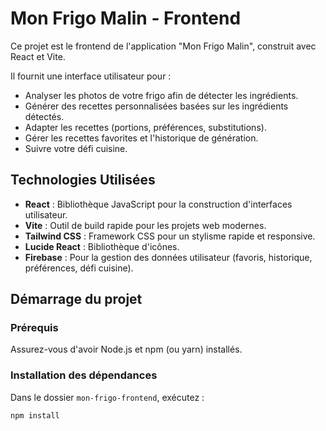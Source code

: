 # Mon Frigo Malin - Frontend

Ce projet est le frontend de l'application "Mon Frigo Malin", construit avec React et Vite.

Il fournit une interface utilisateur pour :
* Analyser les photos de votre frigo afin de détecter les ingrédients.
* Générer des recettes personnalisées basées sur les ingrédients détectés.
* Adapter les recettes (portions, préférences, substitutions).
* Gérer les recettes favorites et l'historique de génération.
* Suivre votre défi cuisine.

## Technologies Utilisées

* **React** : Bibliothèque JavaScript pour la construction d'interfaces utilisateur.
* **Vite** : Outil de build rapide pour les projets web modernes.
* **Tailwind CSS** : Framework CSS pour un stylisme rapide et responsive.
* **Lucide React** : Bibliothèque d'icônes.
* **Firebase** : Pour la gestion des données utilisateur (favoris, historique, préférences, défi cuisine).

## Démarrage du projet

### Prérequis

Assurez-vous d'avoir Node.js et npm (ou yarn) installés.

### Installation des dépendances

Dans le dossier `mon-frigo-frontend`, exécutez :

```bash
npm install